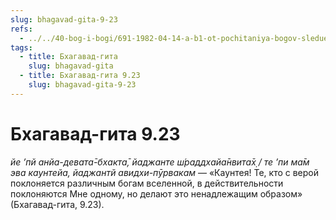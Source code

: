 ```yaml
---
slug: bhagavad-gita-9-23
refs:
  - ../../40-bog-i-bogi/691-1982-04-14-a-b1-ot-pochitaniya-bogov-sleduet-perejti-k-pochitaniyu-vsevyshnego.md
tags:
  - title: Бхагавад-гита
    slug: bhagavad-gita
  - title: Бхагавад-гита 9.23
    slug: bhagavad-gita-9-23
---
```


# Бхагавад-гита 9.23

*йе ’пй анйа-девата̄-бхакта̄, йаджанте ш́раддхайа̄нвита̄х̣ / те ’пи ма̄м эва каунтейа, йаджантй авидхи-пӯрвакам* — «Каунтея! Те, кто с верой поклоняется различным богам вселенной, в действительности поклоняются Мне одному, но делают это ненадлежащим образом» (Бхагавад-гита, 9.23).
